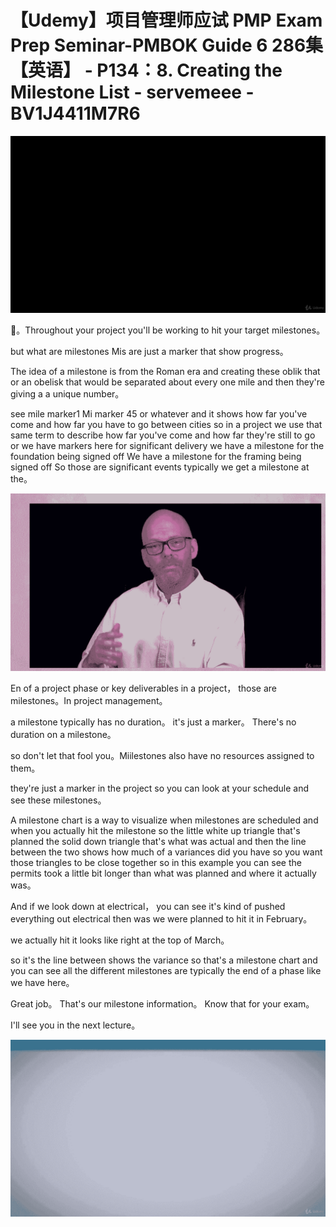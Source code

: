 # 【Udemy】项目管理师应试 PMP Exam Prep Seminar-PMBOK Guide 6  286集【英语】 - P134：8. Creating the Milestone List - servemeee - BV1J4411M7R6

![](img/04e6d197b34eb36ba055e0408c18aea8_0.png)

🎼。Throughout your project you'll be working to hit your target milestones。

 but what are milestones Mis are just a marker that show progress。

 The idea of a milestone is from the Roman era and creating these oblik that or an obelisk that would be separated about every one mile and then they're giving a a unique number。

 see mile marker1 Mi marker 45 or whatever and it shows how far you've come and how far you have to go between cities so in a project we use that same term to describe how far you've come and how far they're still to go or we have markers here for significant delivery we have a milestone for the foundation being signed off We have a milestone for the framing being signed off So those are significant events typically we get a milestone at the。



![](img/04e6d197b34eb36ba055e0408c18aea8_2.png)

En of a project phase or key deliverables in a project， those are milestones。In project management。

 a milestone typically has no duration。 it's just a marker。 There's no duration on a milestone。

 so don't let that fool you。Miilestones also have no resources assigned to them。

 they're just a marker in the project so you can look at your schedule and see these milestones。

A milestone chart is a way to visualize when milestones are scheduled and when you actually hit the milestone so the little white up triangle that's planned the solid down triangle that's what was actual and then the line between the two shows how much of a variances did you have so you want those triangles to be close together so in this example you can see the permits took a little bit longer than what was planned and where it actually was。

And if we look down at electrical， you can see it's kind of pushed everything out electrical then was we were planned to hit it in February。

 we actually hit it looks like right at the top of March。

 so it's the line between shows the variance so that's a milestone chart and you can see all the different milestones are typically the end of a phase like we have here。

Great job。 That's our milestone information。 Know that for your exam。

 I'll see you in the next lecture。

![](img/04e6d197b34eb36ba055e0408c18aea8_4.png)